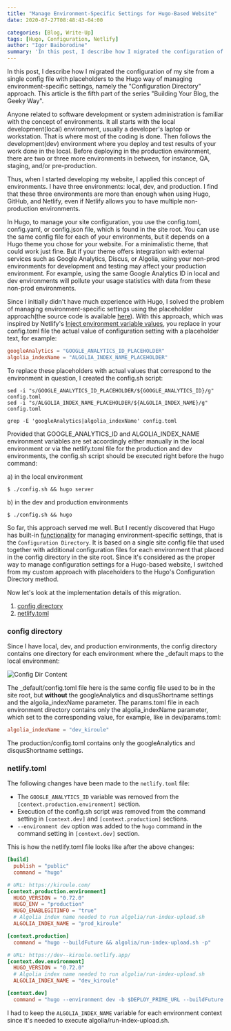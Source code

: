 ```yaml
---
title: "Manage Environment-Specific Settings for Hugo-Based Website"
date: 2020-07-27T08:48:43-04:00

categories: [Blog, Write-Up]
tags: [Hugo, Configuration, Netlify]
author: "Igor Baiborodine"
summary: 'In this post, I describe how I migrated the configuration of my site from a single config file with placeholders to the Hugo way of managing environment-specific settings, namely the "Configuration Directory" approach. This article is the fifth part of the series "Building Your Blog, the Geeky Way".'
---
```


In this post, I describe how I migrated the configuration of my site from a single config file with placeholders to the Hugo way of managing environment-specific settings, namely the "Configuration Directory" approach. This article is the fifth part of the series "Building Your Blog, the Geeky Way".

Anyone related to software development or system administration is familiar with the concept of environments. It all starts with the local development(local) environment, usually a developer's laptop or workstation. That is where most of the coding is done. Then follows the development(dev) environment where you deploy and test results of your work done in the local. Before deploying in the production environment, there are two or three more environments in between, for instance, QA, staging, and/or pre-production. 

Thus, when I started developing my website, I applied this concept of environments. I have three environments: local, dev, and production. I find that these three environments are more than enough when using Hugo, GitHub, and Netlify, even if Netlify allows you to have multiple non-production environments.

In Hugo, to manage your site configuration, you use the config.toml, config.yaml, or config.json file, which is found in the site root. You can use the same config file for each of your environments, but it depends on a Hugo theme you chose for your website. For a minimalistic theme, that could work just fine. But if your theme offers integration with external services such as Google Analytics, Discus, or Algolia, using your non-prod environments for development and testing may affect your production environment. For example, using the same Google Analytics ID in local and dev environments will pollute your usage statistics with data from these non-prod environments.

Since I initially didn't have much experience with Hugo, I solved the problem of managing environment-specific settings using the placeholder approach(the source code is available [here](https://github.com/igor-baiborodine/kiroule.com/tree/single-config-file)). With this approach, which was inspired by Netlify's [Inject environment variable values]((https://docs.netlify.com/configure-builds/file-based-configuration/#inject-environment-variable-values)), you replace in your config.toml file the actual value of configuration setting with a placeholder text, for example:
```toml
googleAnalytics = "GOOGLE_ANALYTICS_ID_PLACEHOLDER"
algolia_indexName = "ALGOLIA_INDEX_NAME_PLACEHOLDER"
```

To replace these placeholders with actual values that correspond to the environment in question, I created the config.sh script:
```shell script
sed -i "s/GOOGLE_ANALYTICS_ID_PLACEHOLDER/${GOOGLE_ANALYTICS_ID}/g" config.toml
sed -i "s/ALGOLIA_INDEX_NAME_PLACEHOLDER/${ALGOLIA_INDEX_NAME}/g" config.toml

grep -E 'googleAnalytics|algolia_indexName' config.toml
```

Provided that GOOGLE_ANALYTICS_ID and  ALGOLIA_INDEX_NAME environment variables are set accordingly either manually in the local environment or via the netlify.toml file for the production and dev environments, the config.sh script should be executed right before the hugo command:

a) in the local environment 
```shell script
$ ./config.sh && hugo server
```
b) in the dev and production environments
```shell script
$ ./config.sh && hugo
```

So far, this approach served me well. But I recently discovered that Hugo has built-in [functionality](https://gohugo.io/getting-started/configuration/#configuration-directory) for managing environment-specific settings, that is the `Configuration Directory`. It is based on a single site config file that used together with additional configuration files for each environment that placed in the config directory in the site root. Since it's considered as the proper way to manage configuration settings for a Hugo-based website, I switched from my custom approach with placeholders to the Hugo's Configuration Directory method.

Now let's look at the implementation details of this migration.
1. [config directory](#config-directory)
2. [netlify.toml](#netlifytoml)

### config directory
Since I have local, dev, and production environments, the config directory contains one directory for each environment where the _default maps to the local environment:

![Config Dir Content](/img/content/article/manage-environment-specific-settings-for-hugo-based-website/config-dir-content.png)

The _default/config.toml file here is the same config file used to be in the site root, but **without** the googleAnalytics and disqusShortname settings and the algolia_indexName parameter. The params.toml file in each environment directory contains only the algolia_indexName parameter, which set to the corresponding value, for example, like in dev/params.toml:

```toml
algolia_indexName = "dev_kiroule"
```
The production/config.toml contains only the googleAnalytics and disqusShortname settings.

### netlify.toml
The following changes have been made to the `netlify.toml` file:
- The `GOOGLE_ANALYTICS_ID` variable was removed from the `[context.production.environment]` section.
- Execution of the config.sh script was removed from the command setting in `[context.dev]` and `[context.production]` sections.
- `--environment dev` option was added to the `hugo` command in the command setting in `[context.dev]` section.

This is how the netlify.toml file looks like after the above changes:
```toml
[build]
  publish = "public"
  command = "hugo"

# URL: https://kiroule.com/
[context.production.environment]
  HUGO_VERSION = "0.72.0"
  HUGO_ENV = "production"
  HUGO_ENABLEGITINFO = "true"
  # Algolia index name needed to run algolia/run-index-upload.sh
  ALGOLIA_INDEX_NAME = "prod_kiroule"

[context.production]
  command = "hugo --buildFuture && algolia/run-index-upload.sh -p"

# URL: https://dev--kiroule.netlify.app/
[context.dev.environment]
  HUGO_VERSION = "0.72.0"
  # Algolia index name needed to run algolia/run-index-upload.sh
  ALGOLIA_INDEX_NAME = "dev_kiroule"

[context.dev]
  command = "hugo --environment dev -b $DEPLOY_PRIME_URL --buildFuture --buildDrafts && algolia/run-index-upload.sh -p"
```
   
I had to keep the `ALGOLIA_INDEX_NAME` variable for each environment context since it's needed to execute algolia/run-index-upload.sh.   